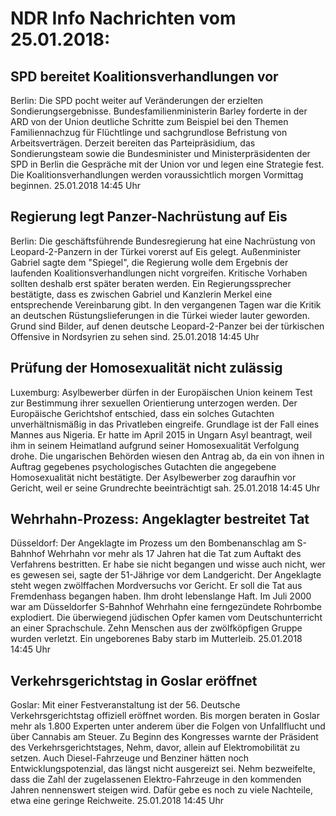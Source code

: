 # NDR Info Nachrichten vom 25.01.2018:


## SPD bereitet Koalitionsverhandlungen vor
Berlin: Die SPD pocht weiter auf Veränderungen der erzielten Sondierungsergebnisse. Bundesfamilienministerin Barley forderte in der ARD von der Union deutliche Schritte zum Beispiel bei den Themen Familiennachzug für Flüchtlinge und sachgrundlose Befristung von Arbeitsverträgen. Derzeit bereiten das Parteipräsidium, das Sondierungsteam sowie die Bundesminister und Ministerpräsidenten der SPD in Berlin die Gespräche mit der Union vor und legen eine Strategie fest. Die Koalitionsverhandlungen werden voraussichtlich morgen Vormittag beginnen. 25.01.2018 14:45 Uhr 

## Regierung legt Panzer-Nachrüstung auf Eis
Berlin:	Die geschäftsführende Bundesregierung hat eine Nachrüstung von Leopard-2-Panzern in der Türkei vorerst auf Eis gelegt. Außenminister Gabriel sagte dem "Spiegel", die Regierung wolle dem Ergebnis der laufenden Koalitionsverhandlungen nicht vorgreifen. Kritische Vorhaben sollten deshalb erst später beraten werden. Ein Regierungssprecher bestätigte, dass es zwischen Gabriel und Kanzlerin Merkel eine entsprechende Vereinbarung gibt. In den vergangenen Tagen war die Kritik an deutschen Rüstungslieferungen in die Türkei wieder lauter geworden. Grund sind Bilder, auf denen deutsche Leopard-2-Panzer bei der türkischen Offensive in Nordsyrien zu sehen sind. 25.01.2018 14:45 Uhr 

## Prüfung der Homosexualität nicht zulässig
Luxemburg:	Asylbewerber dürfen in der Europäischen Union keinem Test zur Bestimmung ihrer sexuellen Orientierung unterzogen werden. Der Europäische Gerichtshof entschied, dass ein solches Gutachten unverhältnismäßig in das Privatleben eingreife. Grundlage ist der Fall eines Mannes aus Nigeria. Er hatte im April 2015 in Ungarn Asyl beantragt, weil ihm in seinem Heimatland aufgrund seiner Homosexualität Verfolgung drohe. Die ungarischen Behörden wiesen den Antrag ab, da ein von ihnen in Auftrag gegebenes psychologisches Gutachten die angegebene Homosexualität nicht bestätigte. Der Asylbewerber zog daraufhin vor Gericht, weil er seine Grundrechte beeinträchtigt sah. 25.01.2018 14:45 Uhr 

## Wehrhahn-Prozess: Angeklagter bestreitet Tat
Düsseldorf: Der Angeklagte im Prozess um den Bombenanschlag am S-Bahnhof Wehrhahn vor mehr als 17 Jahren hat die Tat zum Auftakt des Verfahrens bestritten. Er habe sie nicht begangen und wisse auch nicht, wer es gewesen sei, sagte der 51-Jährige vor dem Landgericht. Der Angeklagte steht wegen zwölffachen Mordversuchs vor Gericht. Er soll die Tat aus Fremdenhass begangen haben. Ihm droht lebenslange Haft. Im Juli 2000 war am Düsseldorfer S-Bahnhof Wehrhahn eine ferngezündete Rohrbombe explodiert. Die überwiegend jüdischen Opfer kamen vom Deutschunterricht an einer Sprachschule. Zehn Menschen aus der zwölfköpfigen Gruppe wurden verletzt. Ein ungeborenes Baby starb im Mutterleib. 25.01.2018 14:45 Uhr 

## Verkehrsgerichtstag in Goslar eröffnet
Goslar: Mit einer Festveranstaltung ist der 56. Deutsche Verkehrsgerichtstag offiziell eröffnet worden. Bis morgen beraten in Goslar mehr als 1.800 Experten unter anderem über die Folgen von Unfallflucht und über Cannabis am Steuer. Zu Beginn des Kongresses warnte der Präsident des Verkehrsgerichtstages, Nehm, davor, allein auf Elektromobilität zu setzen. Auch Diesel-Fahrzeuge und Benziner hätten noch Entwicklungspotenzial, das längst nicht ausgereizt sei. Nehm bezweifelte, dass die Zahl der zugelassenen Elektro-Fahrzeuge in den kommenden Jahren nennenswert steigen wird. Dafür gebe es noch zu viele Nachteile, etwa eine geringe Reichweite. 25.01.2018 14:45 Uhr 

